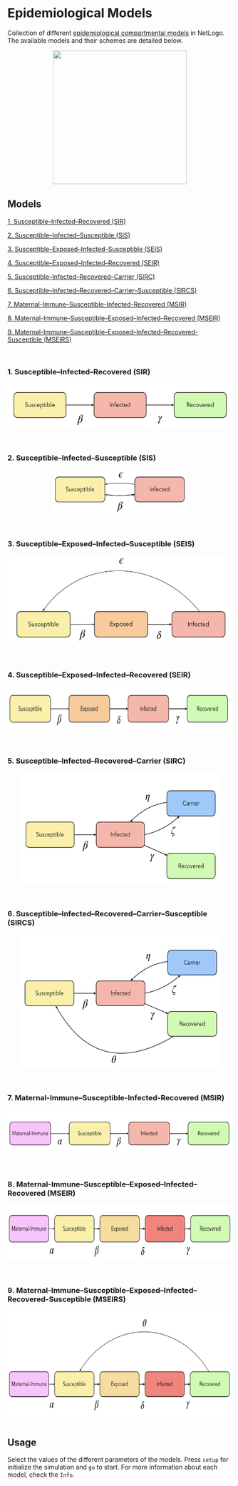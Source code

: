 # Epidemiological Models

Collection of different [epidemiological compartmental models](https://en.wikipedia.org/wiki/Compartmental_models_in_epidemiology) in NetLogo. The available models and their schemes are detailed below. 

<p align="center">
    <img width="300" height="300" src="images/model.gif">
</p>

## Models

[1. Susceptible–Infected–Recovered (SIR)](#SIR)

[2. Susceptible–Infected–Susceptible (SIS)](#SIS)

[3. Susceptible–Exposed–Infected–Susceptible (SEIS)](#SEIS)

[4. Susceptible–Exposed–Infected–Recovered (SEIR)](#SEIR)

[5. Susceptible–Infected–Recovered–Carrier (SIRC)](#SIRC)

[6. Susceptible–Infected–Recovered–Carrier–Susceptible (SIRCS)](#SIRCS)

[7. Maternal-Immune–Susceptible-Infected-Recovered (MSIR)](#MSIR)

[8. Maternal-Immune–Susceptible–Exposed–Infected–Recovered (MSEIR)](#MSEIR)

[9. Maternal-Immune–Susceptible–Exposed–Infected–Recovered-Susceptible (MSEIRS)](#MSEIRS)



<br><a name="SIR"/>

### 1. Susceptible–Infected–Recovered (SIR)

<p align="center">
    <img width="500" height="100" src="images/SIR.jpg">
</p>
<br><a name="SIS"/>

### 2. Susceptible–Infected–Susceptible (SIS)

<p align="center">
    <img width="300" height="100" src="images/SIS.jpg">
</p>

<br><a name="SEIS"/>

### 3. Susceptible–Exposed–Infected–Susceptible (SEIS)

<p align="center">
    <img width="500" height="200" src="images/SEIS.jpg">
</p>

<br><a name="SEIR"/>

### 4. Susceptible–Exposed–Infected–Recovered (SEIR)

<p align="center">
    <img width="550" height="100" src="images/SEIR.jpg">
</p>

<br><a name="SIRC"/>

### 5. Susceptible–Infected–Recovered–Carrier (SIRC)

<p align="center">
    <img width="450" height="250" src="images/SIRC.jpg">
</p>

<br><a name="SIRCS"/>

### 6. Susceptible–Infected–Recovered–Carrier–Susceptible (SIRCS)

<p align="center">
    <img width="450" height="300" src="images/SIRCS.jpg">
</p>

<br><a name="MSIR"/>

### 7. Maternal-Immune–Susceptible-Infected-Recovered (MSIR)

<p align="center">
    <img width="600" height="100" src="images/MSIR.jpg">
</p>



<br><a name="MSEIR"/>

### 8. Maternal-Immune–Susceptible–Exposed–Infected–Recovered (MSEIR)

<p align="center">
    <img width="600" height="125" src="images/MSEIR.jpg">
</p>

<br><a name="MSEIRS"/>

### 9. Maternal-Immune–Susceptible–Exposed–Infected–Recovered-Susceptible (MSEIRS)

<p align="center">
    <img width="600" height="250" src="images/MSEIRS.jpg">
</p>


## Usage
Select the values of the different parameters of the models. Press `setup` for initialize the simulation and `go` to start.
For more information about each model, check the `Info`.

